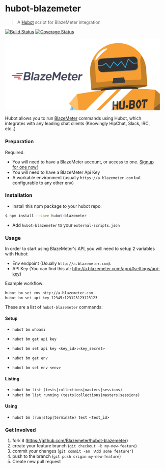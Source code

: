 # hubot-blazemeter

> A [Hubot](https://hubot.github.com/) script for BlazeMeter integration

[![Build Status](https://travis-ci.org/Blazemeter/hubot-blazemeter.svg?branch=master)](https://travis-ci.org/Blazemeter/hubot-blazemeter)
[![Coverage Status](https://coveralls.io/repos/Blazemeter/hubot-blazemeter/badge.svg?branch=master&service=github)](https://coveralls.io/github/Blazemeter/hubot-blazemeter?branch=master)

![BlazeMeter Hubot](media/hubot.png)

Hubot allows you to run [BlazeMeter](https://blazemeter.com/) commands using Hubot,
which integrates with any leading chat clients (Knowingly HipChat, Slack, IRC, etc..)

### Preparation

Required:

- You will need to have a BlazeMeter account, or access to one. [Signup for one now!](https://blazemeter.com/#signup)
- You will need to have a BlazeMeter Api Key
- A workable environment (usually `https://a.blazemeter.com` but configurable to any other env)

### Installation

- Install this npm package to your hubot repo:

```bash
$ npm install --save hubot-blazemeter
```

- Add `hubot-blazemeter` to your `external-scripts.json`

### Usage

In order to start using BlazeMeter's API, you will need to setup 2 variables with Hubot:

- Env endpoint (Usually `http://a.blazemeter.com`).
- API Key (You can find this at: http://a.blazemeter.com/app/#settings/api-key)

Example workflow:

```
hubot bm set env http://a.blazemeter.com
hubot bm set api key 12345:123123123123123
```

These are a list of `hubot-blazemeter` commands:

#### Setup

- `hubot bm whoami`

- `hubot bm get api key`
- `hubot bm set api key <key_id>:<key_secret>`

- `hubot bm get env`
- `hubot bm set env <env>`

#### Listing

- `hubot bm list (tests|collections|masters|sessions)`
- `hubot bm list running (tests|collections|masters|sessions)`

#### Using

- `hubot bm (run|stop|terminate) test <test_id>`

### Get Involved

1. fork it (https://github.com/Blazemeter/hubot-blazemeter)
2. create your feature branch (`git checkout -b my-new-feature`)
3. commit your changes (`git commit -am 'Add some feature'`)
4. push to the branch (`git push origin my-new-feature`)
5. Create new pull request
